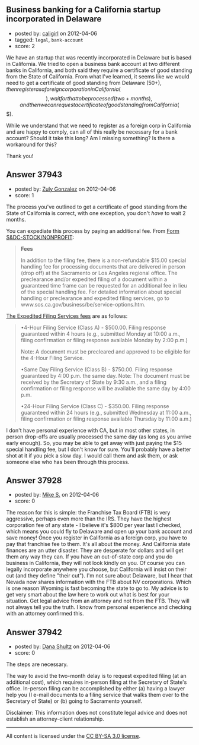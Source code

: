 ## Business banking for a California startup incorporated in Delaware

- posted by: [caligirl](https://stackexchange.com/users/-1/14963-caligirl) on 2012-04-06
- tagged: `legal`, `bank-account`
- score: 2

We have an startup that was recently incorporated in Delaware but is based in California. We tried to open a business bank account at two different banks in California, and both said they require a certificate of good standing from the State of California. From what I've learned, it seems like we would need to get a certificate of good standing from Delaware ($50+), then register as a foreign corporation in California ($$$), wait for that to be processed (two+ months), and then we can request a certificate of good standing from California ($$$).

While we understand that we need to register as a foreign corp in California and are happy to comply, can all of this really be necessary for a bank account? Should it take this long? Am I missing something? Is there a workaround for this?

Thank you!


## Answer 37943

- posted by: [Zuly Gonzalez](https://stackexchange.com/users/-1/2692-zuly-gonzalez) on 2012-04-06
- score: 1

<p>The process you've outlined to get a certificate of good standing from the State of California is correct, with one exception, you don't <em>have</em> to wait 2 months.</p>

<p>You can expediate this process by paying an additional fee. From <a href="http://www.sos.ca.gov/business/corp/pdf/foreign/corp-s&amp;dcgen.pdf" rel="nofollow">Form S&amp;DC-STOCK/NONPROFIT</a>: </p>

<blockquote>
  <p><strong>Fees</strong></p>
  
  <p>In addition to the filing fee, there is a non-refundable $15.00 special handling fee for processing documents that are delivered in person
  (drop off) at the Sacramento or Los Angeles regional office.
  The preclearance and/or expedited filing of a document within a guaranteed time frame can be requested for an
  additional fee in lieu of the special handling fee. For detailed information about special handling or preclearance
  and expedited filing services, go to www.sos.ca.gov/business/be/service-options.htm. </p>
</blockquote>

<p><a href="http://www.sos.ca.gov/business/be/preclearance-expedited-services.htm#expedited" rel="nofollow">The Expedited Filing Services fees</a> are as follows:</p>

<blockquote>
  <p>•4-Hour Filing Service (Class A) - $500.00.   Filing response guaranteed within 4 hours (e.g., submitted Monday at 10:00 a.m., filing confirmation or filing response available Monday by 2:00 p.m.) </p>
  
  <p>Note: A document must be precleared and approved to be eligible for the 4-Hour Filing Service.</p>
  
  <p>•Same Day Filing Service (Class B) - $750.00.   Filing response guaranteed by 4:00 p.m. the same day. Note: The document must be received by the Secretary of State by 9:30 a.m., and a filing confirmation or filing response will be available the same day by 4:00 p.m.</p>
  
  <p>•24-Hour Filing Service (Class C) - $350.00.   Filing response guaranteed within 24 hours (e.g., submitted Wednesday at 11:00 a.m., filing confirmation or filing response available Thursday by 11:00 a.m.)</p>
</blockquote>

<p>I don't have personal experience with CA, but in most other states, in person drop-offs are usually processed the same day (as long as you arrive early enough). So, you may be able to get away with just paying the $15 special handling fee, but I don't know for sure. You'll probably have a better shot at it if you pick a slow day. I would call them and ask them, or ask someone else who has been through this process.</p>



## Answer 37928

- posted by: [Mike S.](https://stackexchange.com/users/-1/17338-mike-s) on 2012-04-06
- score: 0

The reason for this is simple:  the Franchise Tax Board (FTB) is very aggressive, perhaps even more than the IRS.  They have the highest corporation fee of any state - I believe it's $800 per year last I checked, which means you could fly to Delaware and open up your bank account and save money!  Once you register in California as a foreign corp, you have to pay that franchise fee to them.  It's all about the money.  And California state finances are an utter disaster.  They are desperate for dollars and will get them any way they can.  If you have an out-of-state corp and you do business in California, they will not look kindly on you.  Of course you can legally incorporate anywhere you choose, but California will insist on their cut (and they define "their cut").  I'm not sure about Delaware, but I hear that Nevada now shares information with the FTB about NV corporations.  Which is one reason Wyoming is fast becoming the state to go to.  My advice is to get very smart about the law here to work out what is best for your situation.  Get legal advice from an attorney and not from the FTB.  They will not always tell you the truth.  I know from personal experience and checking with an attorney confirmed this.


## Answer 37942

- posted by: [Dana Shultz](https://stackexchange.com/users/-1/1841-dana-shultz) on 2012-04-06
- score: 0

The steps are necessary.

The way to avoid the two-month delay is to request expedited filing (at an additional cost), which requires in-person filing at the Secretary of State's office. In-person filing can be accomplished by either (a) having a lawyer help you (I e-mail documents to a filing service that walks them over to the Secretary of State) or (b) going to Sacramento yourself.

Disclaimer: This information does not constitute legal advice and does not establish an attorney-client relationship.



---

All content is licensed under the [CC BY-SA 3.0 license](https://creativecommons.org/licenses/by-sa/3.0/).
